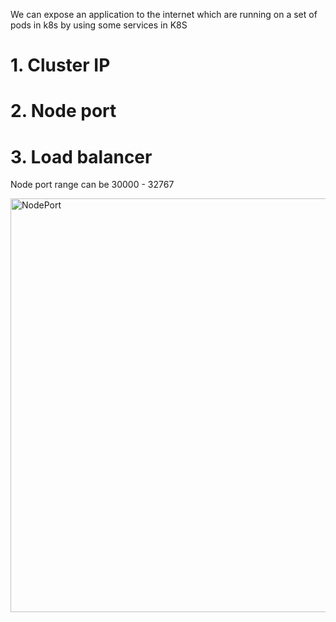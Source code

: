 We can expose an application to the internet which are running on a set of pods in k8s by using some services in K8S
# 1. Cluster IP
# 2. Node port
# 3. Load balancer
Node port range can be 30000 - 32767


<img width="662" alt="NodePort" src="https://github.com/user-attachments/assets/639c333e-b81a-42b8-adb2-04e470494b62" />


